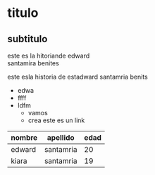 # titulo
## subtitulo
este es la hitoriande edward  
santamira benites

este esla historia de estadward
santamria benits
* edwa
* ffff
* ldfm
  * vamos
  * crea  este es un link  
                  
| nombre | apellido  | edad |
| ------ | --------- | ---- |
| edward | santamria | 20   |
| kiara  | santamria | 19   |
